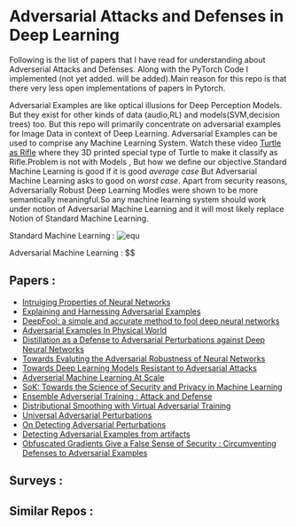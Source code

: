 # Adversarial Attacks and Defenses  in Deep Learning

Following is the list of papers that I have read for understanding about Adverserial Attacks and Defenses. Along with the PyTorch Code I implemented (not yet added. will be added).Main reason for this repo is that there very less open implementations of papers in Pytorch.

Adversarial Examples are like optical illusions for Deep Perception Models. But they exist for other kinds of data (audio,RL) and models(SVM,decision trees) too. But this repo will primarily concentrate on adversarial examples for Image Data in context of Deep Learning. Adversarial Examples can be used to comprise any Machine Learning System. Watch these video [Turtle as Rifle](https://www.youtube.com/watch?v=piYnd_wYlT8) where they 3D printed special type of Turtle to make it classify as Rifle.Problem is not with Models , But how we define our objective.Standard Machine Learning is good if it is good *average case* But Adversarial Machine Learning asks to good on *worst case*. Apart from security reasons, Adversarially Robust Deep Learning Modles were shown to be more semantically meaningful.So any machine learning system should work under notion of Adversarial Machine Learning and it will most likely replace Notion of Standard Machine Learning.


Standard Machine Learning          : ![equ](https://latex.codecogs.com/gif.latex?log(y)=\beta_0&space;&plus;&space;\beta_1&space;x&space;&plus;&space;u)


Adversarial Machine Learning       : $$




 
## Papers :


* [Intruiging Properties of Neural Networks](https://arxiv.org/pdf/1312.6199.pdf)
* [Explaining and Harnessing Adversarial Examples](https://arxiv.org/abs/1412.6572)
* [DeepFool: a simple and accurate method to fool deep neural networks](https://arxiv.org/abs/1511.04599.pdf)
* [Adversarial Examples In Physical World](https://arxiv.org/pdf/1607.02533.pdf)
* [Distillation as a Defense to Adversarial Perturbations against Deep Neural Networks](https://arxiv.org/pdf/1511.04508.pdf)
* [Towards Evaluting the Adversarial Robustness of Neural Networks](https://arxiv.org/pdf/1608.04644.pdf)
* [Towards Deep Learning Models Resistant to Adversarial Attacks](https://arxiv.org/pdf/1706.06083.pdf)
* [Adverserial Machine Learning At Scale](https://arxiv.org/pdf/1611.01236.pdf)
* [SoK: Towards the Science of Security and Privacy in Machine Learning](https://arxiv.org/pdf/1611.03814.pdf)
* [Ensemble Adverserial Training : Attack and Defense](https://arxiv.org/pdf/1705.07204.pdf)
* [Distributional Smoothing with Virtual Adversarial Training](https://arxiv.org/abs/1507.00677)
* [Universal Adversarial Perturbations](https://arxiv.org/abs/1610.08401.pdf)
* [On Detecting Adversarial Perturbations](https://arxiv.org/pdf/1702.04267.pdf)
* [Detecting Adversarial Examples from artifacts](https://arxiv.org/pdf/1703.00410.pdf)
* [Obfuscated Gradients Give a False Sense of Security : Circumventing Defenses to Adversarial Examples](https://arxiv.org/pdf/1802.00420.pdf)
 
 
## Surveys : 


## Similar Repos :
